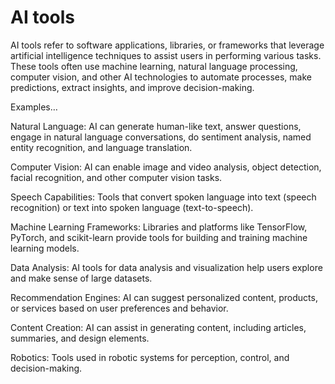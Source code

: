 # AI tools

AI tools refer to software applications, libraries, or frameworks that leverage artificial intelligence techniques to assist users in performing various tasks. These tools often use machine learning, natural language processing, computer vision, and other AI technologies to automate processes, make predictions, extract insights, and improve decision-making.

Examples…

Natural Language: AI can generate human-like text, answer questions, engage in natural language conversations, do sentiment analysis, named entity recognition, and language translation.

Computer Vision: AI can enable image and video analysis, object detection, facial recognition, and other computer vision tasks.

Speech Capabilities: Tools that convert spoken language into text (speech recognition) or text into spoken language (text-to-speech).

Machine Learning Frameworks: Libraries and platforms like TensorFlow, PyTorch, and scikit-learn provide tools for building and training machine learning models.

Data Analysis: AI tools for data analysis and visualization help users explore and make sense of large datasets.

Recommendation Engines: AI can suggest personalized content, products, or services based on user preferences and behavior.

Content Creation: AI can assist in generating content, including articles, summaries, and design elements.

Robotics: Tools used in robotic systems for perception, control, and decision-making.
